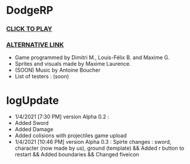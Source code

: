 # DodgeRP
###                                                                [CLICK TO PLAY](https://lesgrailleurs.github.io/DodgeRP/)
###                                                                 [ALTERNATIVE LINK](https://lesgrailleurs.github.io/DodgeRP/index.html)
- Game programmed by Dimitri M., Louis-Félix B. and Maxime G.
- Sprites and visuals made by Maxime Laurence.
- (SOON) Music by Antoine Boucher
- List of testers :
 (soon)
# logUpdate
- 1/4/2021 [7:30 PM] version Alpha 0.2 :
- Added Sword
- Added Damage
- Added colisions with projectiles
game upload
- 1/4/2021 [10:46 PM] version Alpha 0.3 :
 Spirte changes : sword, character (now made by us), ground (template)
 && Added r button to restart
 && Added boundaries
 && Changed fiveicon

